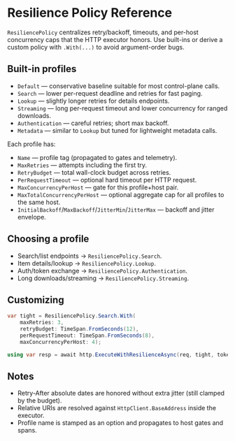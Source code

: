 # Resilience Policy Reference

`ResiliencePolicy` centralizes retry/backoff, timeouts, and per-host concurrency caps that the HTTP executor honors. Use built-ins or derive a custom policy with `.With(...)` to avoid argument-order bugs.

## Built-in profiles

- `Default` — conservative baseline suitable for most control-plane calls.
- `Search` — lower per-request deadline and retries for fast paging.
- `Lookup` — slightly longer retries for details endpoints.
- `Streaming` — long per-request timeout and lower concurrency for ranged downloads.
- `Authentication` — careful retries; short max backoff.
- `Metadata` — similar to `Lookup` but tuned for lightweight metadata calls.

Each profile has:

- `Name` — profile tag (propagated to gates and telemetry).
- `MaxRetries` — attempts including the first try.
- `RetryBudget` — total wall-clock budget across retries.
- `PerRequestTimeout` — optional hard timeout per HTTP request.
- `MaxConcurrencyPerHost` — gate for this profile+host pair.
- `MaxTotalConcurrencyPerHost` — optional aggregate cap for all profiles to the same host.
- `InitialBackoff`/`MaxBackoff`/`JitterMin`/`JitterMax` — backoff and jitter envelope.

## Choosing a profile

- Search/list endpoints → `ResiliencePolicy.Search`.
- Item details/lookup → `ResiliencePolicy.Lookup`.
- Auth/token exchange → `ResiliencePolicy.Authentication`.
- Long downloads/streaming → `ResiliencePolicy.Streaming`.

## Customizing

```csharp
var tight = ResiliencePolicy.Search.With(
    maxRetries: 3,
    retryBudget: TimeSpan.FromSeconds(12),
    perRequestTimeout: TimeSpan.FromSeconds(8),
    maxConcurrencyPerHost: 4);

using var resp = await http.ExecuteWithResilienceAsync(req, tight, token);
```

## Notes

- Retry-After absolute dates are honored without extra jitter (still clamped by the budget).
- Relative URIs are resolved against `HttpClient.BaseAddress` inside the executor.
- Profile name is stamped as an option and propagates to host gates and spans.

